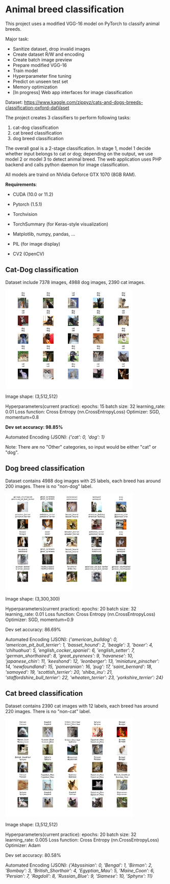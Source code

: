 # Animal breed classification
This project uses a modified VGG-16 model on PyTorch to classify animal breeds.

Major task:
 - Sanitize dataset, drop invalid images
 - Create dataset R/W and encoding
 - Create batch image preview
 - Prepare modified VGG-16
 - Train model
 - Hyperparameter fine tuning
 - Predict on unseen test set
 - Memory optimization
 - [In progress] Web app interfaces for image classification

Dataset: https://www.kaggle.com/zippyz/cats-and-dogs-breeds-classification-oxford-datVaset

The project creates 3 classifiers to perform following tasks:
1. cat-dog classification
2. cat breed classification
3. dog breed classification

The overall goal is a 2-stage classification. In stage 1, model 1 decide whether input belongs to cat or dog; depending on the output, we use model 2 or model 3 to detect animal breed. The web application uses PHP backend and calls python daemon for image classification.

All models are traind on NVidia Geforce GTX 1070 (8GB RAM).

**Requirements**:

 - CUDA (10.0 or 11.2)

- Pytorch (1.5.1)

- Torchvision

- TorchSummary (for Keras-style visualization)

- Matplotlib, numpy, pandas, ...

- PIL (for image display)

- CV2 (OpenCV)

## Cat-Dog classification

Dataset include 7378 images, 4988 dog images, 2390 cat images.

<img src="./cat-dog.png" width=400>

Image shape: (3,512,512)

Hyperparameters(current practice):
epochs: 15
batch size: 32
learning_rate: 0.01
Loss function: Cross Entropy (nn.CrossEntropyLoss)
Optimizer: SGD, momentum=0.8


**Dev set accuracy: 98.85%**

Automated Encoding (JSON): *{'cat': 0, 'dog': 1}*

Note: There are no "Other" categories, so input would be either "cat" or "dog".

## Dog breed classification

Dataset contains 4988 dog images with 25 labels, each breed has around 200 images. There is no "non-dog" label.

<img src="./dog-breed.png" width=400>

Image shape: (3,300,300)

Hyperparameters(current practice):
epochs: 20
batch size: 32
learning_rate: 0.01
Loss function: Cross Entropy (nn.CrossEntropyLoss)
Optimizer: SGD, momentum=0.9

Dev set accuracy: 86.69%

Automated Encoding (JSON): *{'american_bulldog': 0, 'american_pit_bull_terrier': 1, 'basset_hound': 2, 'beagle': 3, 'boxer': 4, 'chihuahua': 5, 'english_cocker_spaniel': 6, 'english_setter': 7, 'german_shorthaired': 8, 'great_pyrenees': 9, 'havanese': 10, 'japanese_chin': 11, 'keeshond': 12, 'leonberger': 13, 'miniature_pinscher': 14, 'newfoundland': 15, 'pomeranian': 16, 'pug': 17, 'saint_bernard': 18, 'samoyed': 19, 'scottish_terrier': 20, 'shiba_inu': 21, 'staffordshire_bull_terrier': 22, 'wheaten_terrier': 23, 'yorkshire_terrier': 24}*


## Cat breed classification

Dataset contains 2390 cat images with 12 labels, each breed has around 220 images. There is no "non-cat" label.

<img src="./cat-breed.png" width=400>

Image shape: (3,512,512)

Hyperparameters(current practice):
epochs: 20
batch size: 32
learning_rate: 0.005
Loss function: Cross Entropy (nn.CrossEntropyLoss)
Optimizer: Adam

Dev set accuracy: 80.58%

Automated Encoding (JSON): *{'Abyssinian': 0, 'Bengal': 1, 'Birman': 2, 'Bombay': 3, 'British_Shorthair': 4, 'Egyptian_Mau': 5, 'Maine_Coon': 6, 'Persian': 7, 'Ragdoll': 8, 'Russian_Blue': 9, 'Siamese': 10, 'Sphynx': 11}*






